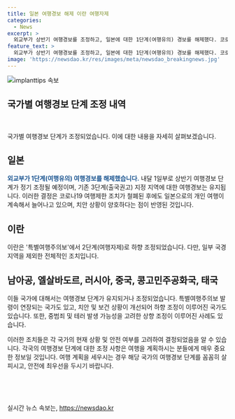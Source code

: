 ```yaml
---
title: 일본 여행경보 해제 이란 여행자제
categories:
  - News
excerpt: >
  외교부가 상반기 여행경보를 조정하고, 일본에 대한 1단계(여행유의) 경보를 해제했다. 코로나19 여행제한 조치가 해제된 일본의 안전성과 개인 여행 증가를 고려하여 결정되었으며, 일부 국가의 여행경보는 조정되거나 유지되었다. 이란, 남아공, 엘살바도르, 러시아, 중국, 콩고민주공화국, 태국 등의 조치가 발표되었으며 스리랑카, 몽골, 세네갈은 상황 개선으로 1단계로 하향 조정되었으나 콜롬비아의 노르테 데 산탄데르 주는 상향 조정되었다.
feature_text: >
  외교부가 상반기 여행경보를 조정하고, 일본에 대한 1단계(여행유의) 경보를 해제했다. 코로나19 여행제한 조치가 해제된 일본의 안전성과 개인 여행 증가를 고려하여 결정되었으며, 일부 국가의 여행경보는 조정되거나 유지되었다. 이란, 남아공, 엘살바도르, 러시아, 중국, 콩고민주공화국, 태국 등의 조치가 발표되었으며 스리랑카, 몽골, 세네갈은 상황 개선으로 1단계로 하향 조정되었으나 콜롬비아의 노르테 데 산탄데르 주는 상향 조정되었다.
image: 'https://newsdao.kr/res/images/meta/newsdao_breakingnews.jpg'
---
```


<p><img src="https://newsdao.kr/res/images/meta/newsdao_breakingnews.jpg" alt="implanttips 속보" /></p>

<h2 data-ke-size="size26">국가별 여행경보 단계 조정 내역</h2>

<p data-ke-size="size16">&nbsp;</p>

<p>국가별 여행경보 단계가 조정되었습니다. 이에 대한 내용을 자세히 살펴보겠습니다.</p>

<h2>일본</h2>

<p><b><span style="color: #1a5490;">외교부가 1단계(여행유의) 여행경보를 해제했습니다.</span></b> 내달 1일부로 상반기 여행경보 단계가 정기 조정될 예정이며, 기존 3단계(출국권고) 지정 지역에 대한 여행경보는 유지됩니다. 이러한 결정은 코로나19 여행제한 조치가 철폐된 후에도 일본으로의 개인 여행이 계속해서 늘어나고 있으며, 치안 상황이 양호하다는 점이 반영된 것입니다.</p>

<h2>이란</h2>

<p>이란은 '특별여행주의보'에서 2단계(여행자제)로 하향 조정되었습니다. 다만, 일부 국경 지역을 제외한 전체적인 조치입니다.</p>

<h2>남아공, 엘살바도르, 러시아, 중국, 콩고민주공화국, 태국</h2>

<p>이들 국가에 대해서는 여행경보 단계가 유지되거나 조정되었습니다. 특별여행주의보 발령이 연장되는 국가도 있고, 치안 및 보건 상황이 개선되어 하향 조정이 이루어진 국가도 있습니다. 또한, 중범죄 및 테러 발생 가능성을 고려한 상향 조정이 이루어진 사례도 있습니다.</p>

<p>이러한 조치들은 각 국가의 현재 상황 및 안전 여부를 고려하여 결정되었음을 알 수 있습니다. 각국의 여행경보 단계에 대한 조정 사항은 여행을 계획하시는 분들에게 매우 중요한 정보일 것입니다. 여행 계획을 세우시는 경우 해당 국가의 여행경보 단계를 꼼꼼히 살피시고, 안전에 최우선을 두시기 바랍니다.</p>

<p data-ke-size="size16">&nbsp;</p>

<p data-ke-size="size16">&nbsp;</p>
실시간 뉴스 속보는, <a href="https://newsdao.kr" rel="dofollow">https://newsdao.kr</a>


